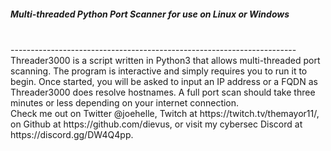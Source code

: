 <h5>Multi-threaded Python Port Scanner for use on Linux or Windows</h5>
<br>
-----------------------------------------------------------------------
<br>
Threader3000 is a script written in Python3 that allows multi-threaded 
port scanning. The program is interactive and simply requires you to run 
it to begin. Once started, you will be asked to input an IP address or a 
FQDN as Threader3000 does resolve hostnames. A full port scan should take 
three minutes or less depending on your internet connection.
<br>
Check me out on Twitter @joehelle, Twitch at https://twitch.tv/themayor11/, 
on Github at https://github.com/dievus, or visit my cybersec Discord at 
https://discord.gg/DW4Q4pp.
